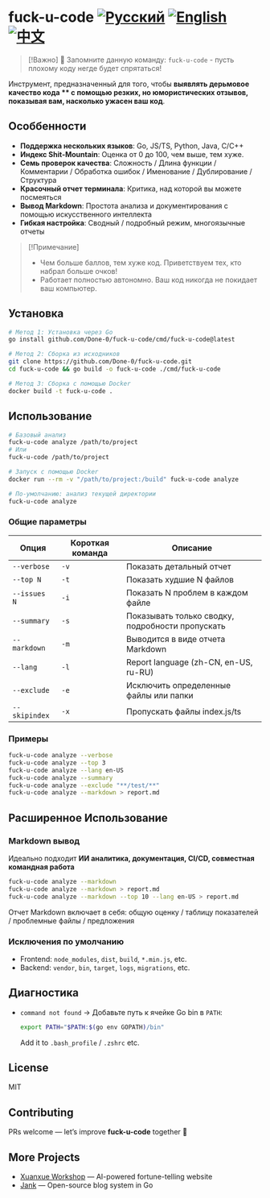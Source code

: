 
# fuck-u-code [![Русский](https://img.shields.io/badge/Docs-Русский-blue?style=flat-square)](README_RU.md) [![English](https://img.shields.io/badge/Docs-English-red?style=flat-square)](README_EN.md) [![中文](https://img.shields.io/badge/文档-简体中文-blue?style=flat-square)](README.md) 

> [!Важно]
> 📢 Запомните данную команду: `fuck-u-code` - пусть плохому коду негде будет спрятаться!

Инструмент, предназначенный для того, чтобы **выявлять дерьмовое качество кода ** с помощью резких, но юмористических отзывов, показывая вам, насколько ужасен ваш код**.

## Особбенности

* **Поддержка нескольких языков**: Go, JS/TS, Python, Java, C/C++
* **Индекс Shit-Mountain**: Оценка от 0 до 100, чем выше, тем хуже.
* **Семь проверок качества**: Сложность / Длина функции / Комментарии / Обработка ошибок / Именование / Дублирование / Структура
* **Красочный отчет терминала**: Критика, над которой вы можете посмеяться
* **Вывод Markdown**: Простота анализа и документирования с помощью искусственного интеллекта
* **Гибкая настройка**: Сводный / подробный режим, многоязычные отчеты

> [!Примечание]
>
> * Чем больше баллов, тем хуже код. Приветствуем тех, кто набрал больше очков!   
> * Работает полностью автономно. Ваш код никогда не покидает ваш компьютер.

## Установка

```bash
# Метод 1: Установка через Go
go install github.com/Done-0/fuck-u-code/cmd/fuck-u-code@latest

# Метод 2: Сборка из исходников
git clone https://github.com/Done-0/fuck-u-code.git
cd fuck-u-code && go build -o fuck-u-code ./cmd/fuck-u-code

# Метод 3: Сборка с помощью Docker
docker build -t fuck-u-code .
````

## Использование

```bash
# Базовый анализ
fuck-u-code analyze /path/to/project
# Или
fuck-u-code /path/to/project

# Запуск с помощью Docker
docker run --rm -v "/path/to/project:/build" fuck-u-code analyze

# По-умолчанию: анализ текущей директории
fuck-u-code analyze
```

### Общие параметры

| Опция         | Короткая команда | Описание                               |
| ------------- | ----- | --------------------------------------------------|
| `--verbose`   | `-v`  | Показать детальный отчет                          |
| `--top N`     | `-t`  | Показать худшие N файлов                          |
| `--issues N`  | `-i`  | Показать N проблем в каждом файле                 |
| `--summary`   | `-s`  | Показывать только сводку, подробности пропускать  |
| `--markdown`  | `-m`  | Выводится в виде отчета Markdown                  |
| `--lang`      | `-l`  | Report language (zh-CN, en-US, ru-RU)             |
| `--exclude`   | `-e`  | Исключить определенные файлы или папки            |
| `--skipindex` | `-x`  | Пропускать файлы index.js/ts                      |

### Примеры

```bash
fuck-u-code analyze --verbose
fuck-u-code analyze --top 3
fuck-u-code analyze --lang en-US
fuck-u-code analyze --summary
fuck-u-code analyze --exclude "**/test/**"
fuck-u-code analyze --markdown > report.md
```

## Расширенное Использование

### Markdown вывод

Идеально подходит **ИИ аналитика, документация, CI/CD, совместная командная работа**

```bash
fuck-u-code analyze --markdown
fuck-u-code analyze --markdown > report.md
fuck-u-code analyze --markdown --top 10 --lang en-US > report.md
```

Отчет Markdown включает в себя: общую оценку / таблицу показателей / проблемные файлы / предложения

### Исключения по умолчанию

* Frontend: `node_modules`, `dist`, `build`, `*.min.js`, etc.
* Backend: `vendor`, `bin`, `target`, `logs`, `migrations`, etc.

## Диагностика

* `command not found` → Добавьте путь к ячейке Go bin в `PATH`:

  ```bash
  export PATH="$PATH:$(go env GOPATH)/bin"
  ```

  Add it to `.bash_profile` / `.zshrc` etc.

## License

MIT

## Contributing

PRs welcome — let’s improve **fuck-u-code** together 🚀

## More Projects

- [Xuanxue Workshop](https://bazi.site) — AI-powered fortune-telling website  
- [Jank](https://github.com/Done-0/Jank) — Open-source blog system in Go
